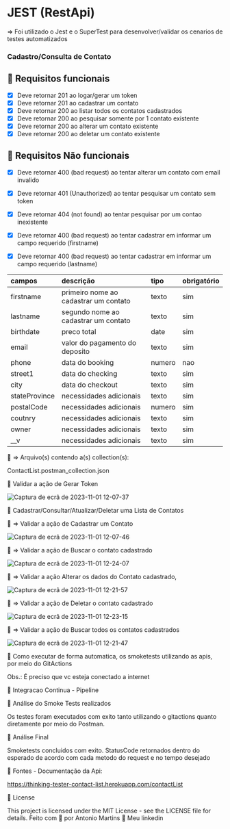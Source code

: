 # JEST (RestApi)
=> Foi utilizado o Jest e o SuperTest para desenvolver/validar os cenarios de testes automatizados

### Cadastro/Consulta de Contato
## 🔖 Requisitos funcionais
- [X] Deve retornar 201 ao logar/gerar um token 
- [X] Deve retornar 201 ao cadastrar um contato
- [X] Deve retornar 200 ao listar todos os contatos cadastrados
- [X] Deve retornar 200 ao pesquisar somente por 1 contato existente
- [X] Deve retornar 200 ao alterar um contato existente
- [X] Deve retornar 200 ao deletar um contato existente

## 🔖 Requisitos Não funcionais
- [X] Deve retornar 400 (bad request) ao tentar alterar um contato com email invalido
- [X] Deve retornar 401 (Unauthorized) ao tentar pesquisar um contato sem token
- [X] Deve retornar 404 (not found) ao tentar pesquisar por um contao inexistente
- [X] Deve retornar 400 (bad request) ao tentar cadastrar em informar um campo requerido (firstname)
- [X] Deve retornar 400 (bad request) ao tentar cadastrar em informar um campo requerido (lastname)


| campos             | descrição                              | tipo     | obrigatório |
| :----------------- | :------------------------------------- | :------- | :---------- |
| firstname          | primeiro nome ao cadastrar um contato  | texto    | sim         |
| lastname           | segundo nome ao cadastrar um contato   | texto    | sim         |
| birthdate          | preco total                            | date     | sim         |
| email              | valor do pagamento do deposito         | texto    | sim         |
| phone              | data do booking                        | numero   | nao         |
| street1            | data do checking                       | texto    | sim         |
| city               | data do checkout                       | texto    | sim         |
| stateProvince      | necessidades adicionais                | texto    | sim         |
| postalCode         | necessidades adicionais                | numero   | sim         |
| coutnry            | necessidades adicionais                | texto    | sim         |
| owner              | necessidades adicionais                | texto    | sim         |
| __v                | necessidades adicionais                | texto    | sim         |


🔖 => Arquivo(s) contendo a(s) collection(s):

ContactList.postman_collection.json

🚀 Validar a ação de Gerar Token

![Captura de ecrã de 2023-11-01 12-07-37](https://github.com/antoniogmartins/Services/assets/35534493/68e7e466-e9ca-47cc-aa96-61fd3466618e)

🚀 Cadastrar/Consultar/Atualizar/Deletar uma Lista de Contatos

🔖 => Validar a ação de Cadastrar um Contato

![Captura de ecrã de 2023-11-01 12-07-46](https://github.com/antoniogmartins/Services/assets/35534493/ac6d1581-322a-4431-9fd1-eb5faf237472)

🔖 => Validar a ação de Buscar o contato cadastrado

![Captura de ecrã de 2023-11-01 12-24-07](https://github.com/antoniogmartins/Services/assets/35534493/89312602-2c40-4d0a-a63b-b46b91260a31)

🔖 => Validar a ação Alterar os dados do Contato cadastrado,

![Captura de ecrã de 2023-11-01 12-21-57](https://github.com/antoniogmartins/Services/assets/35534493/c975b9d2-cb4b-459a-893f-63e30f474e4d)

🔖 => Validar a ação de Deletar o contato cadastrado

![Captura de ecrã de 2023-11-01 12-23-15](https://github.com/antoniogmartins/Services/assets/35534493/e44c114f-b803-432e-9d03-5fcb574af3ab)

🔖 => Validar a ação de Buscar todos os contatos cadastrados

![Captura de ecrã de 2023-11-01 12-21-47](https://github.com/antoniogmartins/Services/assets/35534493/5c4ae2e6-08c4-434a-917c-ce1b3d3f9a1d)

🚀 Como executar de forma automatica, os smoketests utilizando as apis, por meio do GitActions

Obs.: É preciso que vc esteja conectado a internet

🚀 Integracao Continua - Pipeline


🚀 Análise do Smoke Tests realizados

Os testes foram executados com exito tanto utilizando o gitactions quanto diretamente por meio do Postman.

🚀 Análise Final

Smoketests concluidos com exito. StatusCode retornados dentro do esperado de acordo com cada metodo do request e no tempo desejado

🚀 Fontes - Documentação da Api:

https://thinking-tester-contact-list.herokuapp.com/contactList

📝 License

This project is licensed under the MIT License - see the LICENSE file for details.
Feito com 💜  por Antonio Martins 👋   Meu linkedin
